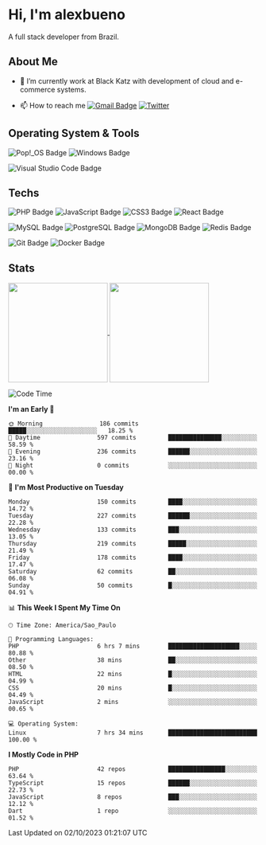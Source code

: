 # Hi, I'm alexbueno

A full stack developer from Brazil.

## About Me

- 🌱 I’m currently work at Black Katz with development of cloud and e-commerce systems.

- 📫 How to reach me [![Gmail Badge](https://img.shields.io/badge/-gmail-c14438?style=for-the-badge&logo=Gmail&logoColor=ffffff)](mailto:alexsandrofbueno@gmail.com) [![Twitter](https://img.shields.io/badge/twitter-1DA1F2.svg?style=for-the-badge&logo=twitter&logoColor=ffffff)](https://twitter.com/Alex_Bueno_7)

## Operating System & Tools

![Pop!_OS Badge](https://img.shields.io/badge/Pop!__OS-48B9C7?logo=popos&logoColor=fff&style=flat)
![Windows Badge](https://img.shields.io/badge/Windows-0078D6?logo=windows&logoColor=fff&style=flat)

![Visual Studio Code Badge](https://img.shields.io/badge/Visual%20Studio%20Code-007ACC?logo=visualstudiocode&logoColor=fff&style=flat)

## Techs

![PHP Badge](https://img.shields.io/badge/PHP-777BB4?logo=php&logoColor=fff&style=flat)
![JavaScript Badge](https://img.shields.io/badge/JavaScript-F7DF1E?logo=javascript&logoColor=000&style=flat)
![CSS3 Badge](https://img.shields.io/badge/CSS3-1572B6?logo=css3&logoColor=fff&style=flat)
![React Badge](https://img.shields.io/badge/React-61DAFB?logo=react&logoColor=000&style=flat)

![MySQL Badge](https://img.shields.io/badge/MySQL-4479A1?logo=mysql&logoColor=fff&style=flat)
![PostgreSQL Badge](https://img.shields.io/badge/PostgreSQL-4169E1?logo=postgresql&logoColor=fff&style=flat)
![MongoDB Badge](https://img.shields.io/badge/MongoDB-47A248?logo=mongodb&logoColor=fff&style=flat)
![Redis Badge](https://img.shields.io/badge/Redis-DC382D?logo=redis&logoColor=fff&style=flat)

![Git Badge](https://img.shields.io/badge/Git-F05032?logo=git&logoColor=fff&style=flat)
![Docker Badge](https://img.shields.io/badge/Docker-2496ED?logo=docker&logoColor=fff&style=flat)


## Stats

<a href="https://github.com/anuraghazra/github-readme-stats">
  <img height=200 align="center" src="https://github-readme-stats.vercel.app/api?username=alexbueno7&theme=dark" />
</a>
<a href="https://github.com/anuraghazra/convoychat">
  <img height=200 align="center" src="https://github-readme-stats.vercel.app/api/top-langs?username=alexbueno7&layout=compact&langs_count=8&card_width=320&theme=dark" />
</a>

<!--START_SECTION:waka-->
![Code Time](http://img.shields.io/badge/Code%20Time-805%20hrs%208%20mins-blue)

**I'm an Early 🐤** 

```text
🌞 Morning                186 commits         █████░░░░░░░░░░░░░░░░░░░░   18.25 % 
🌆 Daytime                597 commits         ███████████████░░░░░░░░░░   58.59 % 
🌃 Evening                236 commits         ██████░░░░░░░░░░░░░░░░░░░   23.16 % 
🌙 Night                  0 commits           ░░░░░░░░░░░░░░░░░░░░░░░░░   00.00 % 
```
📅 **I'm Most Productive on Tuesday** 

```text
Monday                   150 commits         ████░░░░░░░░░░░░░░░░░░░░░   14.72 % 
Tuesday                  227 commits         ██████░░░░░░░░░░░░░░░░░░░   22.28 % 
Wednesday                133 commits         ███░░░░░░░░░░░░░░░░░░░░░░   13.05 % 
Thursday                 219 commits         █████░░░░░░░░░░░░░░░░░░░░   21.49 % 
Friday                   178 commits         ████░░░░░░░░░░░░░░░░░░░░░   17.47 % 
Saturday                 62 commits          ██░░░░░░░░░░░░░░░░░░░░░░░   06.08 % 
Sunday                   50 commits          █░░░░░░░░░░░░░░░░░░░░░░░░   04.91 % 
```


📊 **This Week I Spent My Time On** 

```text
🕑︎ Time Zone: America/Sao_Paulo

💬 Programming Languages: 
PHP                      6 hrs 7 mins        ████████████████████░░░░░   80.88 % 
Other                    38 mins             ██░░░░░░░░░░░░░░░░░░░░░░░   08.50 % 
HTML                     22 mins             █░░░░░░░░░░░░░░░░░░░░░░░░   04.99 % 
CSS                      20 mins             █░░░░░░░░░░░░░░░░░░░░░░░░   04.49 % 
JavaScript               2 mins              ░░░░░░░░░░░░░░░░░░░░░░░░░   00.65 % 

💻 Operating System: 
Linux                    7 hrs 34 mins       █████████████████████████   100.00 % 
```

**I Mostly Code in PHP** 

```text
PHP                      42 repos            ████████████████░░░░░░░░░   63.64 % 
TypeScript               15 repos            ██████░░░░░░░░░░░░░░░░░░░   22.73 % 
JavaScript               8 repos             ███░░░░░░░░░░░░░░░░░░░░░░   12.12 % 
Dart                     1 repo              ░░░░░░░░░░░░░░░░░░░░░░░░░   01.52 % 
```




 Last Updated on 02/10/2023 01:21:07 UTC
<!--END_SECTION:waka-->
